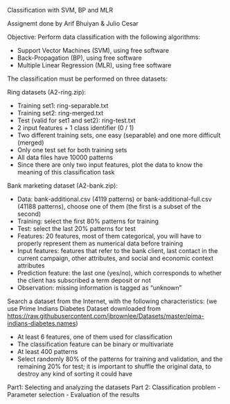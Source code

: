 Classification with SVM, BP and MLR

Assignemt done by Arif Bhuiyan & Julio Cesar

Objective: Perform data classification with the following algorithms:

- Support Vector Machines (SVM), using free software
- Back-Propagation (BP), using free software
- Multiple Linear Regression (MLR), using free software

The classification must be performed on three datasets:

Ring datasets (A2-ring.zip):
- Training set1: ring-separable.txt
- Training set2: ring-merged.txt
- Test (valid for set1 and set2): ring-test.txt
- 2 input features + 1 class identifier (0 / 1)
- Two different training sets, one easy (separable) and one more difficult (merged)
- Only one test set for both training sets
- All data files have 10000 patterns
- Since there are only two input features, plot the data to know the meaning of this classification task

Bank marketing dataset (A2-bank.zip):
- Data: bank-additional.csv (4119 patterns) or bank-additional-full.csv (41188 patterns), choose one of them (the first is a subset of the second)
- Training: select the first 80% patterns for training
- Test: select the last 20% patterns for test
- Features: 20 features, most of them categorical, you will have to properly represent them as numerical data before training
- Input features: features that refer to the bank client, last contact in the current campaign, other attributes, and social and economic context attributes
- Prediction feature: the last one (yes/no), which corresponds to whether the client has subscribed a term deposit or not
- Observation: missing information is tagged as “unknown”


Search a dataset from the Internet, with the following characteristics: (we use Prime Indians Diabetes Dataset downloaded from https://raw.githubusercontent.com/jbrownlee/Datasets/master/pima-indians-diabetes.names)
- At least 6 features, one of them used for classification
- The classification feature can be binary or multivariate
- At least 400 patterns
- Select randomly 80% of the patterns for training and validation, and the remaining 20% for test; it is important to shuffle the original data, to destroy any kind of sorting it could have

Part1: Selecting and analyzing the datasets
Part 2: Classification problem
	- Parameter selection
	- Evaluation of the results